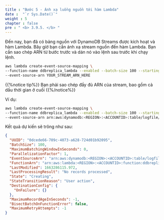 ```yaml
---
title : "Bước 5 - Ánh xạ luồng nguồn tới hàm Lambda"
date :  "`r Sys.Date()`" 
weight : 5
chapter : false
pre : " <b> 3.9.5. </b> "
---
```


Đến nay, bạn đã có bảng nguồn với DynamoDB Streams được kích hoạt và hàm Lambda. Bây giờ bạn cần ánh xạ stream nguồn đến hàm Lambda. Bạn cần sao chép ARN từ bước trước và dán nó vào lệnh sau trước khi chạy lệnh.

```bash
aws lambda create-event-source-mapping \
--function-name ddbreplica_lambda --enabled --batch-size 100 --starting-position TRIM_HORIZON \
--event-source-arn YOUR_STREAM_ARN_HERE
```
{{%notice tip%}}
Bạn phải sao chép đầy đủ ARN của stream, bao gồm cả dấu thời gian ở cuối
{{%/notice%}}

Ví dụ:
```bash
aws lambda create-event-source-mapping \
--function-name ddbreplica_lambda --enabled --batch-size 100 --starting-position TRIM_HORIZON \
--event-source-arn arn:aws:dynamodb:<REGION>:<ACCOUNTID>:table/logfile/stream/2021-12-31T00:00:00.000
```

Kết quả dự kiến sẽ trông như sau:

```json
{
  "UUID": "0dcede66-709c-4073-a628-724d01b92095",
  "BatchSize": 100,
  "MaximumBatchingWindowInSeconds": 0,
  "ParallelizationFactor": 1,
  "EventSourceArn": "arn:aws:dynamodb:<REGION>:<ACCOUNTID>:table/logfile/stream/2021-12-31T00:00:00.000",
  "FunctionArn": "arn:aws:lambda:<REGION>:<ACCOUNTID>:function:ddbreplica_lambda",
  "LastModified": 1663286115.972,
  "LastProcessingResult": "No records processed",
  "State": "Creating",
  "StateTransitionReason": "User action",
  "DestinationConfig": {
    "OnFailure": {}
  },
  "MaximumRecordAgeInSeconds": -1,
  "BisectBatchOnFunctionError": false,
  "MaximumRetryAttempts": -1
}
```